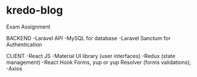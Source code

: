# kredo-blog

Exam Assignment

BACKEND
-Laravel API
-MySQL for database
-Laravel Sanctum for Authentication

CLIENT
-React JS
-Material UI library (user interfaces)
-Redux (state management)
-React Hook Forms, yup or yup Resolver (forms validations);
-Axios
